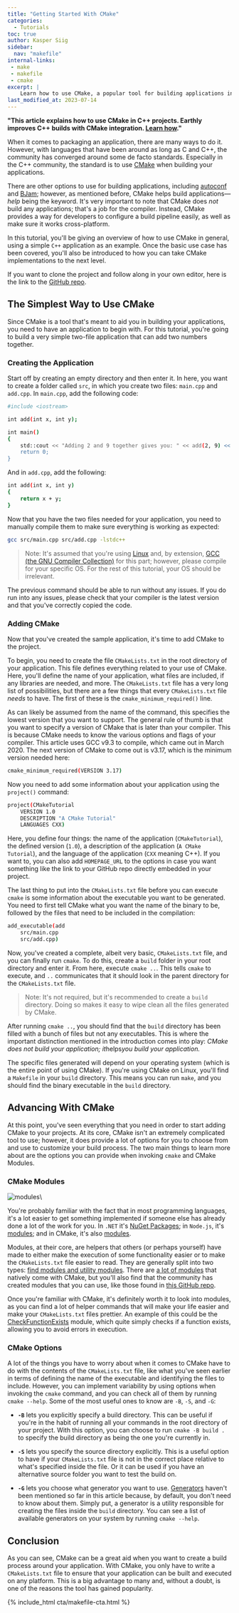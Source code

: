 ```yaml
---
title: "Getting Started With CMake"
categories:
  - Tutorials
toc: true
author: Kasper Siig
sidebar:
  nav: "makefile"
internal-links:
 - make
 - makefile
 - cmake
excerpt: |
    Learn how to use CMake, a popular tool for building applications in the C++ community. This tutorial provides a step-by-step guide on using CMake to configure a build pipeline and compile a simple C++ application.
last_modified_at: 2023-07-14
---
```

**"This article explains how to use CMake in C++ projects. Earthly improves C++ builds with CMake integration. [Learn how](/)."**

When it comes to packaging an application, there are many ways to do it. However, with languages that have been around as long as C and C++, the community has converged around some de facto standards. Especially in the C++ community, the standard is to use [CMake](https://cmake.org) when building your applications.

There are other options to use for building applications, including [autoconf](/blog/autoconf/) and [BJam](https://www.boost.org/doc/libs/1_43_0/doc/html/jam/usage.html); however, as mentioned before, CMake helps build applications—*help* being the keyword. It's very important to note that CMake does *not* build any applications; that's a job for the compiler. Instead, CMake provides a way for developers to configure a build pipeline easily, as well as make sure it works cross-platform.

In this tutorial, you'll be giving an overview of how to use CMake in general, using a simple `C++` application as an example. Once the basic use case has been covered, you'll also be introduced to how you can take CMake implementations to the next level.

If you want to clone the project and follow along in your own editor, here is the link to the [GitHub repo](https://github.com/KSiig/cmake-tutorial).

## The Simplest Way to Use CMake

Since CMake is a tool that's meant to aid you in building your applications, you need to have an application to begin with. For this tutorial, you're going to build a very simple two-file application that can add two numbers together.

### Creating the Application

Start off by creating an empty directory and then enter it. In here, you want to create a folder called `src`, in which you create two files: `main.cpp` and `add.cpp`. In `main.cpp`, add the following code:

~~~{.bash caption=">_"}
#include <iostream>

int add(int x, int y);

int main()
{
    std::cout << "Adding 2 and 9 together gives you: " << add(2, 9) << '\n';
    return 0;
}
~~~

And in `add.cpp`, add the following:

~~~{.bash caption=">_"}
int add(int x, int y)
{
    return x + y;
}
~~~

Now that you have the two files needed for your application, you need to manually compile them to make sure everything is working as expected:

~~~{.bash caption=">_"}
gcc src/main.cpp src/add.cpp -lstdc++
~~~

> Note: It's assumed that you're using [Linux](https://www.linux.org) and, by extension, [GCC (the GNU Compiler Collection)](https://gcc.gnu.org) for this part; however, please compile for your specific OS. For the rest of this tutorial, your OS should be irrelevant.

The previous command should be able to run without any issues. If you do run into any issues, please check that your compiler is the latest version and that you've correctly copied the code.

### Adding CMake

Now that you've created the sample application, it's time to add CMake to the project.

To begin, you need to create the file `CMakeLists.txt` in the root directory of your application. This file defines everything related to your use of CMake. Here, you'll define the name of your application, what files are included, if any libraries are needed, and more. The `CMakeLists.txt` file has a very long list of possibilities, but there are a few things that every `CMakeLists.txt` file *needs* to have. The first of these is the `cmake_minimum_required()` line.

As can likely be assumed from the name of the command, this specifies the lowest version that you want to support. The general rule of thumb is that you want to specify a version of CMake that is later than your compiler. This is because CMake needs to know the various options and flags of your compiler. This article uses GCC v9.3 to compile, which came out in March 2020. The next version of CMake to come out is v3.17, which is the minimum version needed here:

~~~{.bash caption=">_"}
cmake_minimum_required(VERSION 3.17)
~~~

Now you need to add some information about your application using the `project()` command:

~~~{.bash caption=">_"}
project(CMakeTutorial
    VERSION 1.0
    DESCRIPTION "A CMake Tutorial"
    LANGUAGES CXX)
~~~

Here, you define four things: the name of the application (`CMakeTutorial`), the defined version (`1.0`), a description of the application (`A CMake Tutorial`), and the language of the application (`CXX` meaning C++). If you want to, you can also add `HOMEPAGE_URL` to the options in case you want something like the link to your GitHub repo directly embedded in your project.

The last thing to put into the `CMakeLists.txt` file before you can execute `cmake` is some information about the executable you want to be generated. You need to first tell CMake what you want the name of the binary to be, followed by the files that need to be included in the compilation:

~~~{.bash caption=">_"}
add_executable(add
    src/main.cpp
    src/add.cpp)
~~~

Now, you've created a complete, albeit very basic, `CMakeLists.txt` file, and you can finally run `cmake`. To do this, create a `build` folder in your root directory and enter it. From here, execute `cmake ..`. This tells `cmake` to execute, and `..` communicates that it should look in the parent directory for the `CMakeLists.txt` file.

> Note: It's not required, but it's recommended to create a `build` directory. Doing so makes it easy to wipe clean all the files generated by CMake.

After running `cmake ..`, you should find that the `build` directory has been filled with a bunch of files but not any executables. This is where the important distinction mentioned in the introduction comes into play: *CMake does not build your application; it*helps*you build your application.*

The specific files generated will depend on your operating system (which is the entire point of using CMake). If you're using CMake on Linux, you'll find a `Makefile` in your `build` directory. This means you can run `make`, and you should find the binary executable in the `build` directory.

## Advancing With CMake

At this point, you've seen everything that you need in order to start adding CMake to your projects. At its core, CMake isn't an extremely complicated tool to use; however, it does provide a lot of options for you to choose from and use to customize your build process. The two main things to learn more about are the options you can provide when invoking `cmake` and CMake Modules.

### CMake Modules

![modules]({{site.images}}{{page.slug}}/modules.png)\

You're probably familiar with the fact that in most programming languages, it's a lot easier to get something implemented if someone else has already done a lot of the work for you. In `.NET` it's [NuGet Packages](https://www.nuget.org/packages); in `Node.js`, it's [modules](https://nodejs.org/api/modules.html); and in CMake, it's also [modules](https://cmake.org/cmake/help/latest/manual/cmake-modules.7.html).

Modules, at their core, are helpers that others (or perhaps yourself) have made to either make the execution of some functionality easier or to make the `CMakeLists.txt` file easier to read. They are generally split into two types: [find modules and utility modules](https://cmake.org/cmake/help/book/mastering-cmake/chapter/Modules.html). There are [a lot of modules](https://cmake.org/cmake/help/latest/manual/cmake-modules.7.html) that natively come with CMake, but you'll also find that the community has created modules that you can use, like those found in [this GitHub repo](https://github.com/rpavlik/cmake-modules).

Once you're familiar with CMake, it's definitely worth it to look into modules, as you can find a lot of helper commands that will make your life easier and make your `CMakeLists.txt` files prettier. An example of this could be the [CheckFunctionExists](https://cmake.org/cmake/help/latest/module/CheckFunctionExists.html) module, which quite simply checks if a function exists, allowing you to avoid errors in execution.

### CMake Options

A lot of the things you have to worry about when it comes to CMake have to do with the contents of the `CMakeLists.txt` file, like what you've seen earlier in terms of defining the name of the executable and identifying the files to include. However, you can implement variability by using options when invoking the `cmake` command, and you can check all of them by running `cmake --help`. Some of the most useful ones to know are `-B`, `-S`, and `-G`:

* **`-B`** lets you explicitly specify a build directory. This can be useful if you're in the habit of running all your commands in the root directory of your project. With this option, you can choose to run `cmake -B build .` to specify the build directory as being the one you're currently in.

* **`-S`** lets you specify the source directory explicitly. This is a useful option to have if your `CMakeLists.txt` file is not in the correct place relative to what's specified inside the file. Or it can be used if you have an alternative source folder you want to test the build on.

* **`-G`** lets you choose what generator you want to use. [Generators](https://cmake.org/cmake/help/latest/manual/cmake-generators.7.html#manual:cmake-generators(7)) haven't been mentioned so far in this article because, by default, you don't need to know about them. Simply put, a generator is a utility responsible for creating the files inside the `build` directory. You can see a list of available generators on your system by running `cmake --help`.

## Conclusion

As you can see, CMake can be a great aid when you want to create a build process around your application. With CMake, you only have to write a `CMakeLists.txt` file to ensure that your application can be built and executed on any platform. This is a big advantage to many and, without a doubt, is one of the reasons the tool has gained popularity.

{% include_html cta/makefile-cta.html %}

<!-- If you like the format of using CMake and Makefiles, in general, but have a hard time seeing how to specifically fit it into your application, check out [Earthly](https://earthly.dev/). Earthly is a tool that takes the best parts of Makefiles and combines them with Docker to make builds easier.
 -->